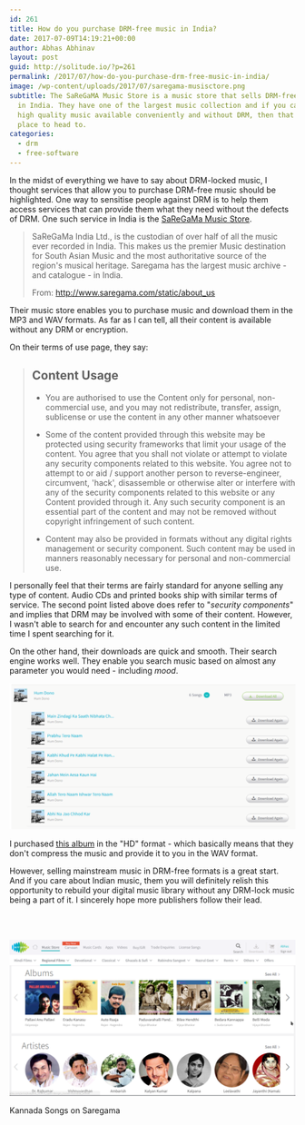 ```yaml
---
id: 261
title: How do you purchase DRM-free music in India?
date: 2017-07-09T14:19:21+00:00
author: Abhas Abhinav
layout: post
guid: http://solitude.io/?p=261
permalink: /2017/07/how-do-you-purchase-drm-free-music-in-india/
image: /wp-content/uploads/2017/07/saregama-musisctore.png
subtitle: The SaReGaMA Music Store is a music store that sells DRM-free music
  in India. They have one of the largest music collection and if you care about
  high quality music available conveniently and without DRM, then that is the
  place to head to.
categories:
  - drm
  - free-software
---
```


In the midst of everything we have to say about DRM-locked music, I thought
services that allow you to purchase DRM-free music should be highlighted. One
way to sensitise people against DRM is to help them access services that can
provide them what they need without the defects of DRM. One such service in
India is the <a href="http://www.saregama.com/musicstore"> SaReGaMa Music
Store</a>.

> SaReGaMa India Ltd., is the custodian of over half of all the music
> ever recorded in India. This makes us the premier Music destination for South
> Asian Music and the most authoritative source of the region's musical heritage.
> Saregama has the largest music archive - and catalogue - in India.
>
> From: http://www.saregama.com/static/about_us

Their music store enables you to purchase music and download them in the MP3
and WAV formats. As far as I can tell, all their content is available without
any DRM or encryption.

On their terms of use page, they say:

> ## Content Usage
>
>  * You are authorised to use the Content only for personal, non-commercial
  use, and you may not redistribute, transfer, assign, sublicense or use the
  content in any other manner whatsoever
>
>  * Some of the content provided through this website may be protected using
  security frameworks that limit your usage of the content. You agree that you
  shall not violate or attempt to violate any security components related to
  this website. You agree not to attempt to or aid / support another person to
  reverse-engineer, circumvent, 'hack', disassemble or otherwise alter or
  interfere with any of the security components related to this website or any
  Content provided through it. Any such security component is an essential part
  of the content and may not be removed without copyright infringement of such
  content.
>
>  * Content may also be provided in formats without any digital rights
  management or security component. Such content may be used in manners
  reasonably necessary for personal and non-commercial use.

I personally feel that their terms are fairly standard for anyone selling any
type of content. Audio CDs and printed books ship with similar terms of
service. The second point listed above does refer to "<em>security
components</em>" and implies that DRM may be involved with some of their
content. However, I wasn't able to search for and encounter any such content in
the limited time I spent searching for it.

On the other hand, their downloads are quick and smooth. Their search engine
works well. They enable you search music based on almost any parameter you
would need - including <em>mood</em>.

![hum-dono](/wp-content/uploads/2017/07/hum-dono.png)
<p class="caption">I purchased <a href="http://www.saregama.com/album/hum-dono_4279">this
album</a> in the "HD" format - which basically means that they don't compress
the music and provide it to you in the WAV format.<p>

However, selling mainstream music in DRM-free formats is a great start. And if
you care about Indian music, them you will definitely relish this opportunity
to rebuild your digital music library without any DRM-lock music being a part
of it. I sincerely hope more publishers follow their lead.

<br> <br> 

<img src="/wp-content/uploads/2017/07/saregama-musisctore-ka.png">
<p class="caption"> Kannada Songs on Saregama </p>

